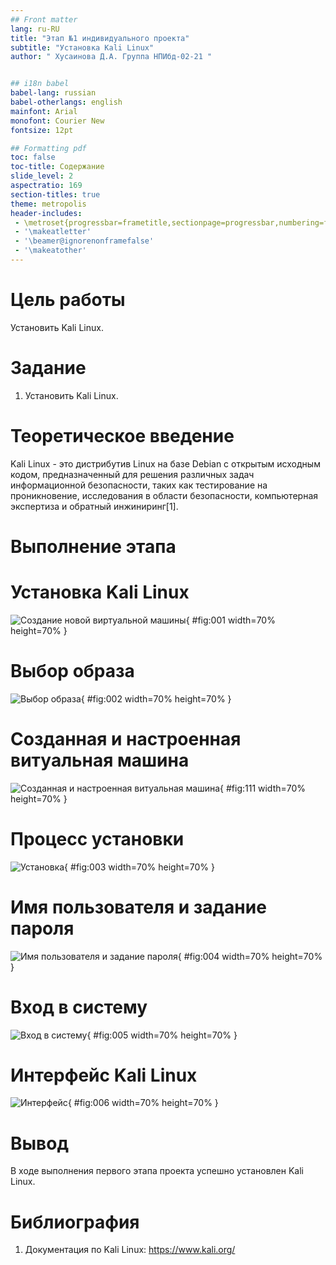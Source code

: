 ```yaml
---
## Front matter
lang: ru-RU
title: "Этап №1 индивидуального проекта"
subtitle: "Установка Kali Linux"
author: " Хусаинова Д.А. Группа НПИбд-02-21 "


## i18n babel
babel-lang: russian 
babel-otherlangs: english 
mainfont: Arial 
monofont: Courier New 
fontsize: 12pt

## Formatting pdf
toc: false
toc-title: Содержание
slide_level: 2
aspectratio: 169
section-titles: true
theme: metropolis
header-includes:
 - \metroset{progressbar=frametitle,sectionpage=progressbar,numbering=fraction}
 - '\makeatletter'
 - '\beamer@ignorenonframefalse'
 - '\makeatother'
---
```


# Цель работы

Установить Kali Linux.

# Задание

1. Установить Kali Linux.

# Теоретическое введение

Kali Linux - это дистрибутив Linux на базе Debian с открытым исходным кодом, предназначенный для решения различных задач информационной безопасности, таких как тестирование на проникновение, исследования в области безопасности, компьютерная экспертиза и обратный инжиниринг[1].

# Выполнение этапа 

# Установка Kali Linux

![Создание новой виртуальной машины](image/1.png){ #fig:001 width=70% height=70% }

# Выбор образа

![Выбор образа](image/11.png){ #fig:002 width=70% height=70% }

# Созданная и настроенная витуальная машина

![Созданная и настроенная витуальная машина](image/111.png){ #fig:111 width=70% height=70% }

# Процесс установки

![Установка](image/3.png){ #fig:003 width=70% height=70% }

# Имя пользователя и задание пароля

![Имя пользователя и задание пароля](image/4.png){ #fig:004 width=70% height=70% }

# Вход в систему

![Вход в систему](image/5.png){ #fig:005 width=70% height=70% }

# Интерфейс Kali Linux

![Интерфейс](image/6.png){ #fig:006 width=70% height=70% }

# Вывод

В ходе выполнения первого этапа проекта успешно установлен Kali Linux.

# Библиография

1. Документация по Kali Linux: https://www.kali.org/